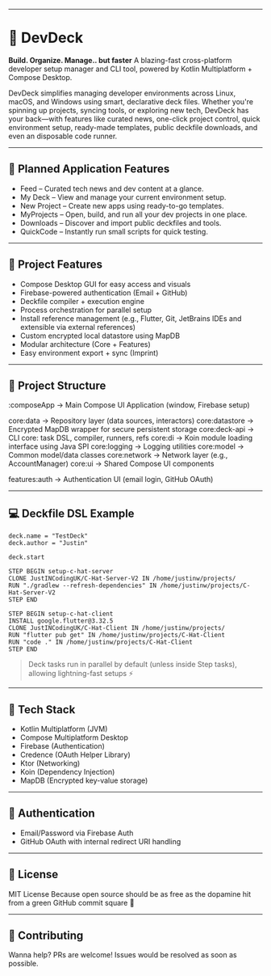 
---

# 🚀 DevDeck

**Build. Organize. Manage.. but faster**
A blazing-fast cross-platform developer setup manager and CLI tool, powered by Kotlin Multiplatform + Compose Desktop.

DevDeck simplifies managing developer environments across Linux, macOS, and Windows using smart, declarative deck files. Whether you're spinning up projects, syncing tools, or exploring new tech, DevDeck has your back—with features like curated news, one-click project control, quick environment setup, ready-made templates, public deckfile downloads, and even an disposable code runner.

---

## 📃 Planned Application Features
* Feed – Curated tech news and dev content at a glance.
* My Deck – View and manage your current environment setup.
* New Project – Create new apps using ready-to-go templates.
* MyProjects – Open, build, and run all your dev projects in one place.
* Downloads – Discover and import public deckfiles and tools.
* QuickCode – Instantly run small scripts for quick testing.

---

## 🌟 Project Features

* Compose Desktop GUI for easy access and visuals
* Firebase-powered authentication (Email + GitHub)
* Deckfile compiler + execution engine
* Process orchestration for parallel setup
* Install reference management (e.g., Flutter, Git, JetBrains IDEs and extensible via external references)
* Custom encrypted local datastore using MapDB
* Modular architecture (Core + Features)
* Easy environment export + sync (Imprint)

---

## 🧠 Project Structure

:composeApp → Main Compose UI Application (window, Firebase setup)

core:data → Repository layer (data sources, interactors)
core:datastore → Encrypted MapDB wrapper for secure persistent storage
core:deck-api → CLI core: task DSL, compiler, runners, refs
core:di → Koin module loading interface using Java SPI
core:logging → Logging utilities
core:model → Common model/data classes
core:network → Network layer (e.g., AccountManager)
core:ui → Shared Compose UI components

features:auth → Authentication UI (email login, GitHub OAuth)

---

## 💻 Deckfile DSL Example
```
deck.name = "TestDeck"
deck.author = "Justin"

deck.start

STEP BEGIN setup-c-hat-server
CLONE JustINCodingUK/C-Hat-Server-V2 IN /home/justinw/projects/
RUN "./gradlew --refresh-dependencies" IN /home/justinw/projects/C-Hat-Server-V2
STEP END

STEP BEGIN setup-c-hat-client
INSTALL google.flutter@3.32.5
CLONE JustINCodingUK/C-Hat-Client IN /home/justinw/projects/
RUN "flutter pub get" IN /home/justinw/projects/C-Hat-Client
RUN "code ." IN /home/justinw/projects/C-Hat-Client
STEP END
```

> Deck tasks run in parallel by default (unless inside Step tasks), allowing lightning-fast setups ⚡

---

## 🧪 Tech Stack

* Kotlin Multiplatform (JVM)
* Compose Multiplatform Desktop
* Firebase (Authentication)
* Credence (OAuth Helper Library)
* Ktor (Networking)
* Koin (Dependency Injection)
* MapDB (Encrypted key-value storage)

---

## 🔐 Authentication

* Email/Password via Firebase Auth
* GitHub OAuth with internal redirect URI handling

---


## 📝 License

MIT License
Because open source should be as free as the dopamine hit from a green GitHub commit square 💚

---

## 🤝 Contributing

Wanna help? PRs are welcome!
Issues would be resolved as soon as possible.